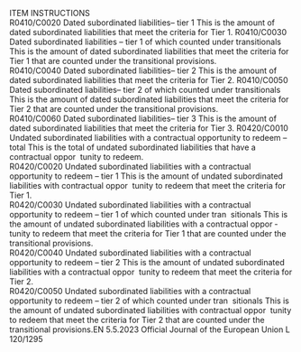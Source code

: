  
ITEM  INSTRUCTIONS  
R0410/C0020  Dated subordinated liabilities– 
tier 1  This is the amount of dated subordinated liabilities that meet the criteria for Tier 
1. 
R0410/C0030  Dated subordinated liabilities – 
tier 1 of which counted under 
transitionals  This is the amount of dated subordinated liabilities that meet the criteria for Tier 1 
that are counted under the transitional provisions.  
R0410/C0040  Dated subordinated liabilities– 
tier 2  This is the amount of dated subordinated liabilities that meet the criteria for Tier 
2. 
R0410/C0050  Dated subordinated liabilities– 
tier 2 of which counted under 
transitionals  This is the amount of dated subordinated liabilities that meet the criteria for Tier 2 
that are counted under the transitional provisions.  
R0410/C0060  Dated subordinated liabilities– 
tier 3  This is the amount of dated subordinated liabilities that meet the criteria for Tier 
3. 
R0420/C0010  Undated subordinated 
liabilities with a contractual 
opportunity to redeem – total  This is the total of undated subordinated liabilities that have a contractual oppor ­
tunity to redeem.  
R0420/C0020  Undated subordinated 
liabilities with a contractual 
opportunity to redeem – tier 1  This is the amount of undated subordinated liabilities with contractual oppor ­
tunity to redeem that meet the criteria for Tier 1.  
R0420/C0030  Undated subordinated 
liabilities with a contractual 
opportunity to redeem – tier 1 
of which counted under tran ­
sitionals  This is the amount of undated subordinated liabilities with a contractual oppor ­
tunity to redeem that meet the criteria for Tier 1 that are counted under the 
transitional provisions.  
R0420/C0040  Undated subordinated 
liabilities with a contractual 
opportunity to redeem – tier 2  This is the amount of undated subordinated liabilities with a contractual oppor ­
tunity to redeem that meet the criteria for Tier 2.  
R0420/C0050  Undated subordinated 
liabilities with a contractual 
opportunity to redeem – tier 2 
of which counted under tran ­
sitionals  This is the amount of undated subordinated liabilities with contractual oppor ­
tunity to redeem that meet the criteria for Tier 2 that are counted under the 
transitional provisions.EN  5.5.2023 Official Journal of the European Union L 120/1295